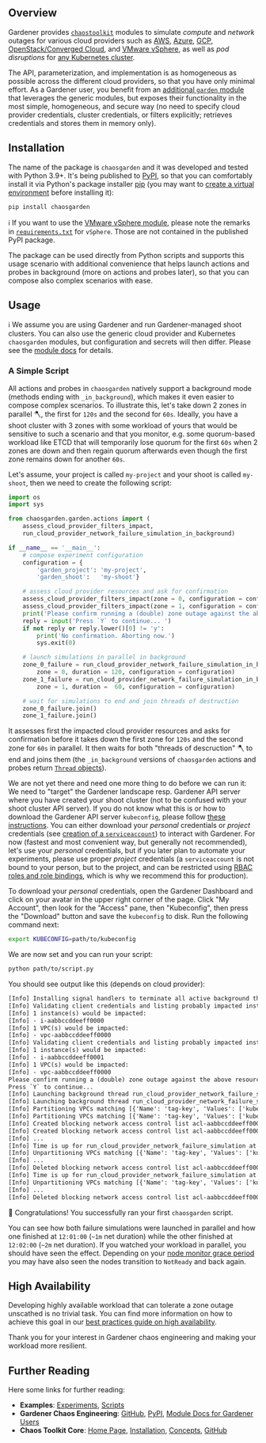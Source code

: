 <!-- BEGIN of section that must be kept in sync with sibling tutorial -->
## Overview

Gardener provides [`chaostoolkit`](https://chaostoolkit.org) modules to simulate *compute* and *network* outages for various cloud providers such as [AWS](https://github.com/gardener/chaos-engineering/tree/main/docs/aws), [Azure](https://github.com/gardener/chaos-engineering/tree/main/docs/azure), [GCP](https://github.com/gardener/chaos-engineering/tree/main/docs/gcp), [OpenStack/Converged Cloud](https://github.com/gardener/chaos-engineering/tree/main/docs/openstack), and [VMware vSphere](https://github.com/gardener/chaos-engineering/tree/main/docs/vsphere), as well as *pod disruptions* for [any Kubernetes cluster](https://github.com/gardener/chaos-engineering/tree/main/docs/k8s).

The API, parameterization, and implementation is as homogeneous as possible across the different cloud providers, so that you have only minimal effort. As a Gardener user, you benefit from an [additional `garden` module](https://github.com/gardener/chaos-engineering/tree/main/docs/garden) that leverages the generic modules, but exposes their functionality in the most simple, homogeneous, and secure way (no need to specify cloud provider credentials, cluster credentials, or filters explicitly; retrieves credentials and stores them in memory only).

## Installation

The name of the package is `chaosgarden` and it was developed and tested with Python 3.9+. It's being published to [PyPI](https://pypi.org/project/chaosgarden), so that you can comfortably install it via Python's package installer [pip](https://pip.pypa.io/en/stable) (you may want to [create a virtual environment](https://packaging.python.org/en/latest/guides/installing-using-pip-and-virtual-environments/#creating-a-virtual-environment) before installing it):

``` sh
pip install chaosgarden
```

ℹ️ If you want to use the [VMware vSphere module](https://github.com/gardener/chaos-engineering/tree/main/docs/vsphere), please note the remarks in [`requirements.txt`](https://github.com/gardener/chaos-engineering/blob/main/requirements.txt) for `vSphere`. Those are not contained in the published PyPI package.

The package can be used directly from Python scripts and supports this usage scenario with additional convenience that helps launch actions and probes in background (more on actions and probes later), so that you can compose also complex scenarios with ease.
<!-- END of section that must be kept in sync with sibling tutorial -->

<!-- BEGIN of section that must be kept in sync with sibling tutorial -->
## Usage

ℹ️ We assume you are using Gardener and run Gardener-managed shoot clusters. You can also use the generic cloud provider and Kubernetes `chaosgarden` modules, but configuration and secrets will then differ. Please see the [module docs](/docs) for details.
<!-- END of section that must be kept in sync with sibling tutorial -->

### A Simple Script

All actions and probes in `chaosgarden` natively support a background mode (methods ending with `_in_background`), which makes it even easier to compose complex scenarios. To illustrate this, let's take down 2 zones in parallel 🪓, the first for `120s` and the second for `60s`. Ideally, you have a shoot cluster with 3 zones with some workload of yours that would be sensitive to such a scenario and that you monitor, e.g. some quorum-based workload like ETCD that will temporarily lose quorum for the first `60s` when 2 zones are down and then regain quorum afterwards even though the first zone remains down for another `60s`.

Let's assume, your project is called `my-project` and your shoot is called `my-shoot`, then we need to create the following script:

``` python
import os
import sys

from chaosgarden.garden.actions import (
    assess_cloud_provider_filters_impact,
    run_cloud_provider_network_failure_simulation_in_background)

if __name__ == '__main__':
    # compose experiment configuration
    configuration = {
        'garden_project': 'my-project',
        'garden_shoot':   'my-shoot'}

    # assess cloud provider resources and ask for confirmation
    assess_cloud_provider_filters_impact(zone = 0, configuration = configuration)
    assess_cloud_provider_filters_impact(zone = 1, configuration = configuration)
    print('Please confirm running a (double) zone outage against the above resources.')
    reply = input('Press `Y` to continue... ')
    if not reply or reply.lower()[0] != 'y':
        print('No confirmation. Aborting now.')
        sys.exit(0)

    # launch simulations in parallel in background
    zone_0_failure = run_cloud_provider_network_failure_simulation_in_background(
        zone = 0, duration = 120, configuration = configuration)
    zone_1_failure = run_cloud_provider_network_failure_simulation_in_background(
        zone = 1, duration =  60, configuration = configuration)

    # wait for simulations to end and join threads of destruction
    zone_0_failure.join()
    zone_1_failure.join()
```

It assesses first the impacted cloud provider resources and asks for confirmation before it takes down the first zone for `120s` and the second zone for `60s` in parallel. It then waits for both "threads of descruction" 🪓 to end and joins them (the `_in_background` versions of `chaosgarden` actions and probes return [`Thread` objects](https://docs.python.org/3/library/threading.html#thread-objects)).

<!-- BEGIN of section that must be kept in sync with sibling tutorial -->
We are not yet there and need one more thing to do before we can run it: We need to "target" the Gardener landscape resp. Gardener API server where you have created your shoot cluster (not to be confused with your shoot cluster API server). If you do not know what this is or how to download the Gardener API server `kubeconfig`, please follow [these instructions](https://github.com/gardener/dashboard/blob/master/docs/usage/project-operations.md#prerequisites). You can either download your *personal* credentials or *project* credentials (see [creation of a `serviceaccount`](https://github.com/gardener/dashboard/blob/master/docs/usage/gardener-api.md#prerequisites)) to interact with Gardener. For now (fastest and most convenient way, but generally not recommended), let's use your *personal* credentials, but if you later plan to automate your experiments, please use proper *project* credentials (a `serviceaccount` is not bound to your person, but to the project, and can be restricted using [RBAC roles and role bindings](https://kubernetes.io/docs/reference/access-authn-authz/rbac), which is why we recommend this for production).

To download your *personal* credentials, open the Gardener Dashboard and click on your avatar in the upper right corner of the page. Click "My Account", then look for the "Access" pane, then "Kubeconfig", then press the "Download" button and save the `kubeconfig` to disk. Run the following command next:

``` sh
export KUBECONFIG=path/to/kubeconfig
```
<!-- END of section that must be kept in sync with sibling tutorial -->

We are now set and you can run your script:

``` sh
python path/to/script.py
```

You should see output like this (depends on cloud provider):

``` txt
[Info] Installing signal handlers to terminate all active background threads on involuntary signals (note that SIGKILL cannot be handled).
[Info] Validating client credentials and listing probably impacted instances and/or networks with the given arguments zone='world-1a' and filters={'instances': [{'Name': 'tag-key', 'Values': ['kubernetes.io/cluster/shoot--my-project--my-shoot']}], 'vpcs': [{'Name': 'tag-key', 'Values': ['kubernetes.io/cluster/shoot--my-project--my-shoot']}]}:
[Info] 1 instance(s) would be impacted:
[Info] - i-aabbccddeeff0000
[Info] 1 VPC(s) would be impacted:
[Info] - vpc-aabbccddeeff0000
[Info] Validating client credentials and listing probably impacted instances and/or networks with the given arguments zone='world-1b' and filters={'instances': [{'Name': 'tag-key', 'Values': ['kubernetes.io/cluster/shoot--my-project--my-shoot']}], 'vpcs': [{'Name': 'tag-key', 'Values': ['kubernetes.io/cluster/shoot--my-project--my-shoot']}]}:
[Info] 1 instance(s) would be impacted:
[Info] - i-aabbccddeeff0001
[Info] 1 VPC(s) would be impacted:
[Info] - vpc-aabbccddeeff0000
Please confirm running a (double) zone outage against the above resources.
Press `Y` to continue...
[Info] Launching background thread run_cloud_provider_network_failure_simulation.
[Info] Launching background thread run_cloud_provider_network_failure_simulation.
[Info] Partitioning VPCs matching [{'Name': 'tag-key', 'Values': ['kubernetes.io/cluster/shoot--my-project--my-shoot']}] in zone world-1a (total).
[Info] Partitioning VPCs matching [{'Name': 'tag-key', 'Values': ['kubernetes.io/cluster/shoot--my-project--my-shoot']}] in zone world-1b (total).
[Info] Created blocking network access control list acl-aabbccddeeff0000.
[Info] Created blocking network access control list acl-aabbccddeeff0001.
[Info] ...
[Info] Time is up for run_cloud_provider_network_failure_simulation at 12:01:00 (60.2s net duration). Terminating now.
[Info] Unpartitioning VPCs matching [{'Name': 'tag-key', 'Values': ['kubernetes.io/cluster/shoot--my-project--my-shoot']}] in zone world-1b (total).
[Info] ...
[Info] Deleted blocking network access control list acl-aabbccddeeff0001.
[Info] Time is up for run_cloud_provider_network_failure_simulation at 12:02:00 (120.3s net duration). Terminating now.
[Info] Unpartitioning VPCs matching [{'Name': 'tag-key', 'Values': ['kubernetes.io/cluster/shoot--my-project--my-shoot']}] in zone world-1a (total).
[Info] ...
[Info] Deleted blocking network access control list acl-aabbccddeeff0000.
```

🎉 Congratulations! You successfully ran your first `chaosgarden` script.

You can see how both failure simulations were launched in parallel and how one finished at `12:01:00` (`~1m` net duration) while the other finished at `12:02:00` (`~2m` net duration). If you watched your workload in parallel, you should have seen the effect. Depending on your [node monitor grace period](https://kubernetes.io/docs/concepts/architecture/nodes/#condition) you may have also seen the nodes transition to `NotReady` and back again.

<!-- BEGIN of section that must be kept in sync with sibling tutorial -->
## High Availability

Developing highly available workload that can tolerate a zone outage unscathed is no trivial task. You can find more information on how to achieve this goal in our [best practices guide on high availability](https://github.com/gardener/gardener/blob/master/docs/usage/shoot_high_availability_best_practices.md).

Thank you for your interest in Gardener chaos engineering and making your workload more resilient.

## Further Reading

Here some links for further reading:

- **Examples**: [Experiments](experiments), [Scripts](scripts)
- **Gardener Chaos Engineering**: [GitHub](https://github.com/gardener/chaos-engineering), [PyPI](https://pypi.org/project/chaosgarden), [Module Docs for Gardener Users](https://github.com/gardener/chaos-engineering/tree/main/docs/garden)
- **Chaos Toolkit Core**: [Home Page](https://chaostoolkit.org), [Installation](https://chaostoolkit.org/reference/usage/install), [Concepts](https://chaostoolkit.org/reference/concepts), [GitHub](https://github.com/chaostoolkit/chaostoolkit)
<!-- END of section that must be kept in sync with sibling tutorial -->
